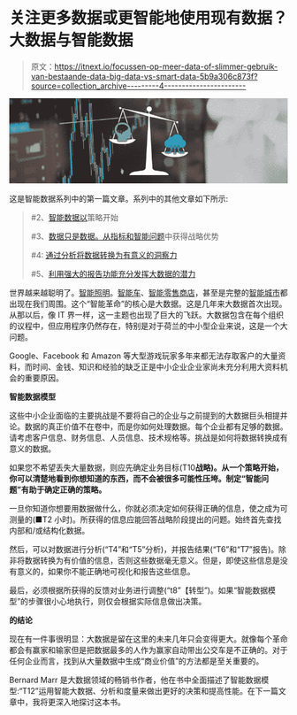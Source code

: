 # 关注更多数据或更智能地使用现有数据？大数据与智能数据

> 原文：<https://itnext.io/focussen-op-meer-data-of-slimmer-gebruik-van-bestaande-data-big-data-vs-smart-data-5b9a306c873f?source=collection_archive---------4----------------------->

![](img/f6baf336582e0091dbd3870af5d43cf3.png)

这是智能数据系列中的第一篇文章。系列中的其他文章如下所示:

> #2、[智能数据以](/smart-data-begint-met-een-strategie-9b5ade9062c1?source=user_profile---------3----------------)策略开始
> 
> #3、[数据只是数据。从指标和智能问题](/data-is-slechts-data-behaal-strategisch-voordeel-met-metrics-en-smart-questions-580a87c22887)中获得战略优势
> 
> #4: [通过分析将数据转换为有意义的洞察力](/transformeren-van-data-naar-betekenisvolle-inzichten-met-behulp-van-analyse-697772d6ddbf?source=user_profile---------1----------------)
> 
> #5、[利用强大的报告功能充分发挥大数据的潜力](/benut-het-volledige-potentieel-van-big-data-met-behulp-van-krachtige-rapportages-1c27ca0b121e?source=user_profile---------0----------------)

世界越来越聪明了。[智能照明](/knowledge-base/253/Smart_cities_series_How_to_realize_smart_lighting)。[智能车](/knowledge-base/127/Connected_Car_Auto_s_als_technologieplatform)、[智能零售商店](/knowledge-base/229/Smart_Retail_stores_ensuring_the_best_customer_experience_through_IoT_Big_Data)，甚至是完整的[智能城市](/knowledge-base/241/Smart_cities_wat_zijn_de_principes_van_een_slimme_stad)都出现在我们周围。这个“智能革命”的核心是大数据。这是几年来大数据首次出现。从那以后，像 IT 界一样，这一主题也出现了巨大的飞跃。大数据包含在每个组织的议程中，但应用程序仍然存在，特别是对于荷兰的中小型企业来说，这是一个大问题。

Google、Facebook 和 Amazon 等大型游戏玩家多年来都无法存取客户的大量资料，而时间、金钱、知识和经验的缺乏正是中小企业企业家尚未充分利用大资料机会的重要原因。

**智能数据模型**

这些中小企业面临的主要挑战是不要将自己的企业与之前提到的大数据巨头相提并论。数据的真正价值不在卷中，而是你如何处理数据。每个企业都有足够的数据。请考虑客户信息、财务信息、人员信息、技术规格等。挑战是如何将数据转换成有意义的数据。

如果您不希望丢失大量数据，则应先确定业务目标(T10**战略)。从一个策略开始，你可以清楚地看到你想知道的东西，而不会被很多可能性压垮。制定“智能问题”有助于确定正确的策略。**

一旦你知道你想要用数据做什么，你就必须决定如何获得正确的信息，使之成为可测量的(■T2 小时)。所获得的信息应能回答战略阶段提出的问题。始终首先查找内部和/或结构化数据。

然后，可以对数据进行分析(“T4”和“T5”分析)，并报告结果(“T6”和“T7”报告)。除非将数据转换为有价值的信息，否则这些数据毫无意义。但是，即使这些信息是没有意义的，如果你不能正确地可视化和报告这些信息。

最后，必须根据所获得的反馈对业务进行调整(“t8”【转型”)。如果“智能数据模型”的步骤很小心地执行，则仅会根据实际信息做出决策。

**的结论**

现在有一件事很明显：大数据是留在这里的未来几年只会变得更大。就像每个革命都会有赢家和输家但是把数据最多的人作为赢家自动带出公交车是不正确的。对于任何企业而言，找到从大量数据中生成“商业价值”的方法都是至关重要的。

Bernard Marr 是大数据领域的畅销书作者，他在书中全面描述了智能数据模型:“T12”运用智能大数据、分析和度量来做出更好的决策和提高性能。在下一篇文章中，我将更深入地探讨这本书。